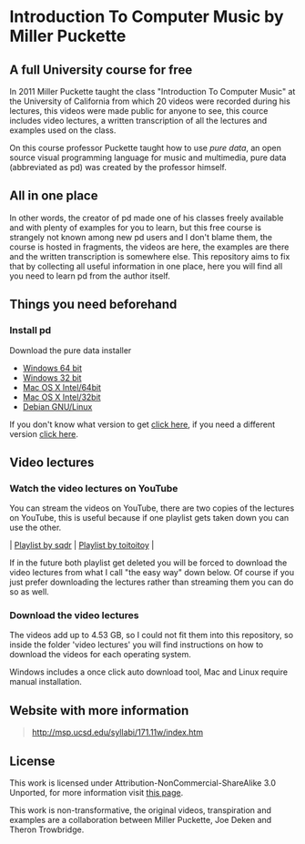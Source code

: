 # Introduction To Computer Music by Miller Puckette

## A full University course for free

In 2011 Miller Puckette taught the class "Introduction To Computer Music" at the University of California from which 20 videos were recorded during his lectures, this videos were made public for anyone to see, this cource includes video lectures, a written transcription of all the lectures and examples used on the class.

On this course professor Puckette taught how to use _pure data_, an open source visual programming language for music and multimedia, pure data (abbreviated as pd) was created by the professor himself.

## All in one place

In other words, the creator of pd made one of his classes freely available and with plenty of examples for you to learn, but this free course is strangely not known among new pd users and I don't blame them, the course is hosted in fragments, the videos are here, the examples are there and the written transcription is somewhere else. This repository aims to fix that by collecting all useful information in one place, here you will find all you need to learn pd from the author itself.

## Things you need beforehand

### Install pd

Download the pure data installer

* [Windows 64 bit](http://msp.ucsd.edu/Software/pd-0.49-0.windows-installer.exe)
* [Windows 32 bit](http://msp.ucsd.edu/Software/pd-0.49-0-i386.windows-installer.exe)
* [Mac OS X Intel/64bit](http://msp.ucsd.edu/Software/pd-0.49-1.mac.tar.gz)
* [Mac OS X Intel/32bit](http://msp.ucsd.edu/Software/pd-0.49-1-i386.mac.tar.gz)
* [Debian GNU/Linux](https://deb.debian.org/debian/pool/main/p/puredata/)

If you don't know what version to get [click here](https://www.chiefarchitect.com/support/article/KB-01230/determining-if-your-computer-is-32-bit-or-64-bit.html), if you need a different version [click here](http://puredata.info/downloads/pure-data).

## Video lectures

### Watch the video lectures on YouTube

You can stream the videos on YouTube, there are two copies of the lectures on YouTube, this is useful because if one playlist gets taken down you can use the other.

| [Playlist by sqdr][pl1] | [Playlist by toitoitoy][pl2] |

[pl1]: https://www.youtube.com/playlist?list=PLdZadTeiAR0khkY1Lk-XVNpIDuhMg8wOI
[pl2]: https://www.youtube.com/playlist?list=PLRjUk6Y71rvRQa95tqspy5fdI23ReD1Cv

If in the future both playlist get deleted you will be forced to download the video lectures from what I call "the easy way" down below. Of course if you just prefer downloading the lectures rather than streaming them you can do so as well.


### Download the video lectures

The videos add up to 4.53 GB, so I could not fit them into this repository, so inside the folder 'video lectures' you will find instructions on how to download the videos for each operating system.

Windows includes a once click auto download tool, Mac and Linux require manual installation.

## Website with more information

> http://msp.ucsd.edu/syllabi/171.11w/index.htm



## License

This work is licensed under Attribution-NonCommercial-ShareAlike 3.0 Unported, for more information visit [this page](https://creativecommons.org/licenses/by-nc-sa/3.0/).

This work is non-transformative, the original videos, transpiration and examples are a collaboration between Miller Puckette, Joe Deken and Theron Trowbridge.


